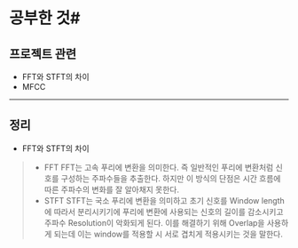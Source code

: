 # 공부한 것#
## 프로젝트 관련 ##
* FFT와 STFT의 차이
* MFCC
-----------------------
## 정리 ##
* FFT와 STFT의 차이
> * FFT
> FFT는 고속 푸리에 변환을 의미한다. 즉 일반적인 푸리에 변환처럼 신호를 구성하는 주파수들을 추출한다. 하지만 이 방식의 단점은 시간 흐름에 따른 주파수의 변화를 잘 알아채지 못한다.
> * STFT
> STFT는 국소 푸리에 변환을 의미하고 초기 신호를 Window length에 따라서 분리시키기에 푸리에 변환에 사용되는 신호의 길이를 감소시키고 주파수 Resolution이 악화되게 된다. 이를 해결하기 위해 Overlap을 사용하게 되는데 이는 window를 적용할 시 서로 겹치게 적용시키는 것을 말한다.